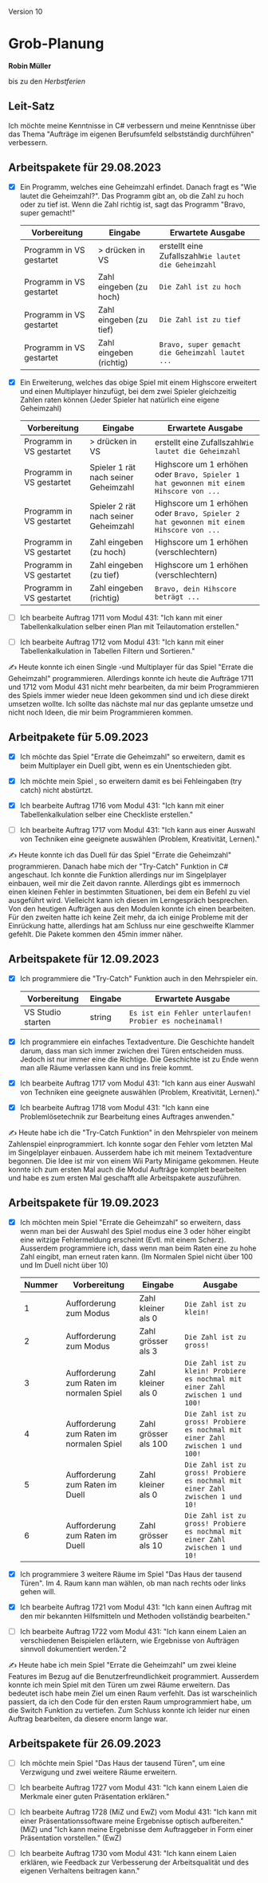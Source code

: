 Version 10

# Grob-Planung

**Robin Müller**

bis zu den *Herbstferien*

## Leit-Satz

Ich möchte meine Kenntnisse in C# verbessern und meine Kenntnisse über das Thema "Aufträge im eigenen Berufsumfeld selbstständig durchführen" verbessern.

## Arbeitspakete für 29.08.2023

- [x] Ein Programm, welches eine Geheimzahl erfindet. Danach fragt es "Wie lautet die Geheimzahl?". Das Programm gibt an, ob die Zahl zu hoch oder zu tief ist. Wenn die Zahl richtig ist, sagt das Programm "Bravo, super gemacht!"
  
  | Vorbereitung             | Eingabe                 | Erwartete Ausgabe                                    |
  | ------------------------ | ----------------------- | ---------------------------------------------------- |
  | Programm in VS gestartet | > drücken in VS         | erstellt eine Zufallszahl`Wie lautet die Geheimzahl` |
  | Programm in VS gestartet | Zahl eingeben (zu hoch) | `Die Zahl ist zu hoch`                               |
  | Programm in VS gestartet | Zahl eingeben (zu tief) | `Die Zahl ist zu tief`                               |
  | Programm in VS gestartet | Zahl eingeben (richtig) | `Bravo, super gemacht die Geheimzahl lautet ...`     |

- [x] Ein Erweiterung, welches das obige Spiel mit einem Highscore erweitert und einen Multiplayer hinzufügt, bei dem zwei Spieler gleichzeitig Zahlen raten können (Jeder Spieler hat natürlich eine eigene Geheimzahl)
  
  | Vorbereitung             | Eingabe                              | Erwartete Ausgabe                                                                      |
  | ------------------------ | ------------------------------------ | -------------------------------------------------------------------------------------- |
  | Programm in VS gestartet | > drücken in VS                      | erstellt eine Zufallszahl`Wie lautet die Geheimzahl`                                   |
  | Programm in VS gestartet | Spieler 1 rät nach seiner Geheimzahl | Highscore um 1 erhöhen oder `Bravo, Spieler 1 hat gewonnen mit einem Hihscore von ...` |
  | Programm in VS gestartet | Spieler 2 rät nach seiner Geheimzahl | Highscore um 1 erhöhen oder `Bravo, Spieler 2 hat gewonnen mit einem Hihscore von ...` |
  | Programm in VS gestartet | Zahl eingeben (zu hoch)              | Highscore um 1 erhöhen (verschlechtern)                                                |
  | Programm in VS gestartet | Zahl eingeben (zu tief)              | Highscore um 1 erhöhen (verschlechtern)                                                |
  | Programm in VS gestartet | Zahl eingeben (richtig)              | `Bravo, dein Hihscore beträgt ...`                                                     |

- [ ] Ich bearbeite Auftrag 1711 vom Modul 431: "Ich kann mit einer Tabellenkalkulation selber einen Plan mit Teilautomation erstellen."

- [ ] Ich bearbeite Auftrag 1712 vom Modul 431: "Ich kann mit einer Tabellenkalkulation in Tabellen Filtern und Sortieren."

✍️  Heute konnte ich einen Single -und Multiplayer für das Spiel "Errate die Geheimzahl" programmieren. Allerdings konnte ich heute die Aufträge 1711 und 1712 vom Modul 431 nicht mehr bearbeiten, da mir beim Programmieren des Spiels immer wieder neue Ideen gekommen sind und ich diese direkt umsetzen wollte. Ich sollte das nächste mal nur das geplante umsetze und nicht noch Ideen, die mir beim Programmieren kommen.

## Arbeitpakete für 5.09.2023

- [x] Ich möchte das Spiel "Errate die Geheimzahl" so erweitern, damit es beim Multiplayer ein Duell gibt, wenn es ein Unentschieden gibt.

- [x] Ich möchte mein Spiel , so erweitern damit es bei Fehleingaben (try catch) nicht abstürtzt. 

- [x] Ich bearbeite Auftrag 1716 vom Modul 431: "Ich kann mit einer Tabellenkalkulation selber eine Checkliste erstellen."

- [ ] Ich bearbeite Auftrag 1717 vom Modul 431: "Ich kann aus einer Auswahl von Techniken eine geeignete auswählen (Problem, Kreativität, Lernen)."

✍️  Heute konnte ich das Duell für das Spiel "Errate die Geheimzahl" programmieren. Danach habe mich der "Try-Catch" Funktion in C# angeschaut. Ich konnte die Funktion allerdings nur im Singelplayer einbauen, weil mir die Zeit davon rannte. Allerdings gibt es immernoch einen kleinen Fehler in bestimmten Situationen, bei dem ein Befehl zu viel ausgeführt wird. Vielleicht kann ich diesen im Lerngespräch besprechen. Von den heutigen Aufträgen aus den Modulen konnte ich einen bearbeiten. Für den zweiten hatte ich keine Zeit mehr, da ich einige Probleme mit der Einrückung hatte, allerdings hat am Schluss nur eine geschweifte Klammer gefehlt. Die Pakete kommen den 45min immer näher.

## Arbeitspakete für 12.09.2023

- [x] Ich programmiere die "Try-Catch" Funktion auch in den Mehrspieler ein.
  
  | Vorbereitung      | Eingabe | Erwartete Ausgabe                                        |
  | ----------------- | ------- | -------------------------------------------------------- |
  | VS Studio starten | string  | `Es ist ein Fehler unterlaufen! Probier es nocheinamal!` |

- [x] Ich programmiere ein einfaches Textadventure. Die Geschichte handelt darum, dass man sich immer zwichen drei Türen entscheiden muss. Jedoch ist nur immer eine die Richtige. Die Geschichte ist zu Ende wenn man alle Räume verlassen kann und ins freie kommt.

- [x] Ich bearbeite Auftrag 1717 vom Modul 431: "Ich kann aus einer Auswahl von Techniken eine geeignete auswählen (Problem, Kreativität, Lernen)."

- [x] Ich bearbeite Auftrag 1718 vom Modul 431: "Ich kann eine Problemlösetechnik zur Bearbeitung eines Auftrages anwenden."

✍️ Heute habe ich die "Try-Catch Funktion" in den Mehrspieler von meinem Zahlenspiel einprogrammiert. Ich konnte sogar den Fehler vom letzten Mal im Singelplayer einbauen. Ausserdem habe ich mit meinem Textadventure begonnen. Die Idee ist mir von einem Wii Party Minigame gekommen. Heute konnte ich zum ersten Mal auch die Modul Aufträge komplett bearbeiten und habe es zum ersten Mal geschafft alle Arbeitspakete auszuführen.

## Arbeitspakete für 19.09.2023

- [x] Ich möchten mein Spiel "Errate die Geheimzahl" so erweitern, dass wenn man bei der Auswahl des Spiel modus eine 3 oder höher eingibt eine witzige Fehlermeldung erscheint (Evtl. mit einem Scherz). Ausserdem programmiere ich, dass wenn man beim Raten eine zu hohe Zahl eingibt, man erneut raten kann. (Im Normalen Spiel nicht über 100 und Im Duell nicht über 10)
  
  | Nummer | Vorbereitung                             | Eingabe              | Ausgabe                                                                         |
  | ------ | ---------------------------------------- | -------------------- | ------------------------------------------------------------------------------- |
  | 1      | Aufforderung zum Modus                   | Zahl kleiner als 0   | `Die Zahl ist zu klein!`                                                        |
  | 2      | Aufforderung zum Modus                   | Zahl grösser als 3   | `Die Zahl ist zu gross!`                                                        |
  | 3      | Aufforderung zum Raten im normalen Spiel | Zahl kleiner als 0   | `Die Zahl ist zu klein! Probiere es nochmal mit einer Zahl zwischen 1 und 100!` |
  | 4      | Aufforderung zum Raten im normalen Spiel | Zahl grösser als 100 | `Die Zahl ist zu gross! Probiere es nochmal mit einer Zahl zwischen 1 und 100!` |
  | 5      | Aufforderung zum Raten im Duell          | Zahl kleiner als 0   | `Die Zahl ist zu gross! Probiere es nochmal mit einer Zahl zwischen 1 und 10!`  |
  | 6      | Aufforderung zum Raten im Duell          | Zahl grösser als 10  | `Die Zahl ist zu gross! Probiere es nochmal mit einer Zahl zwischen 1 und 10!`  |

- [x] Ich programmiere 3 weitere Räume im Spiel "Das Haus der tausend Türen". Im 4. Raum kann man wählen, ob man nach rechts oder links gehen will.

- [x] Ich bearbeite Auftrag 1721 vom Modul 431: "Ich kann einen Auftrag mit den mir bekannten Hilfsmitteln und Methoden vollständig bearbeiten."

- [ ] Ich bearbeite Auftrag 1722 vom Modul 431: "Ich kann einem Laien an verschiedenen Beispielen erläutern, wie Ergebnisse von Aufträgen sinnvoll dokumentiert werden."2

✍️ Heute habe ich mein Spiel "Errate die Geheimzahl" um zwei kleine Features im Bezug auf die Benutzerfreundlichkeit programmiert. Ausserdem konnte ich mein Spiel mit den Türen um zwei Räume erweitern. Das bedeutet isch habe mein Ziel um einen Raum verfehlt. Das ist warscheinlich passiert, da ich den Code für den ersten Raum umprogrammiert habe, um die Switch Funktion zu vertiefen. Zum Schluss konnte ich leider nur einen Auftrag bearbeiten, da diesere enorm lange war.

## Arbeitspakete für 26.09.2023

- [ ] Ich möchte  mein Spiel "Das Haus der tausend Türen", um eine Verzwigung und zwei weitere Räume erweitern.

- [ ] Ich bearbeite Auftrag 1727 vom Modul 431: "Ich kann einem Laien die Merkmale einer guten Präsentation erklären."

- [ ] Ich bearbeite Auftrag 1728 (MiZ und EwZ) vom Modul 431: "Ich kann mit einer Präsentationssoftware meine Ergebnisse optisch aufbereiten." (MiZ) und "Ich kann meine Ergebnisse dem Auftraggeber in Form einer Präsentation vorstellen." (EwZ)

- [ ] Ich bearbeite Auftrag 1730 vom Modul 431: "Ich kann einem Laien erklären, wie Feedback zur Verbesserung der Arbeitsqualität und des eigenen Verhaltens beitragen kann."
